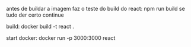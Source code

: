 antes de buildar a imagem faz o teste do build do react:
npm run build
se tudo der certo continue

build:
docker build -t react .

start docker:
docker run -p 3000:3000 react
